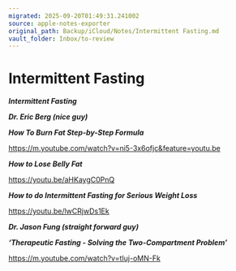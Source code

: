 ```yaml
---
migrated: 2025-09-20T01:49:31.241002
source: apple-notes-exporter
original_path: Backup/iCloud/Notes/Intermittent Fasting.md
vault_folder: Inbox/to-review
---
```

# Intermittent Fasting

**_Intermittent Fasting_**

**_Dr. Eric Berg (nice guy)_**

***How To Burn Fat Step-by-Step Formula***

https://m.youtube.com/watch?v=ni5-3x6ofjc&feature=youtu.be

***How to Lose Belly Fat***

https://youtu.be/aHKaygC0PnQ

***How to do Intermittent Fasting for Serious Weight Loss***

https://youtu.be/lwCRjwDs1Ek

**_Dr. Jason Fung (straight forward guy)_**

***‘Therapeutic Fasting - Solving the Two-Compartment Problem’***

https://m.youtube.com/watch?v=tIuj-oMN-Fk
